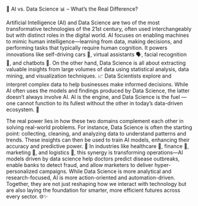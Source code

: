 🤖 AI vs. Data Science 📊 – What’s the Real Difference?

Artificial Intelligence (AI) and Data Science are two of the most transformative technologies of the 21st century, often used interchangeably but with distinct roles in the digital world. AI focuses on enabling machines to mimic human intelligence—learning from data, making decisions, and performing tasks that typically require human cognition. It powers innovations like self-driving cars 🚗, virtual assistants 🗣️, facial recognition 🧠, and chatbots 💬. On the other hand, Data Science is all about extracting valuable insights from large volumes of data using statistical analysis, data mining, and visualization techniques. 📈 Data Scientists explore and interpret complex data to help businesses make informed decisions. While AI often uses the models and findings produced by Data Science, the latter doesn’t always involve AI. AI is the engine, and Data Science is the fuel — one cannot function to its fullest without the other in today’s data-driven ecosystem. 🔗

The real power lies in how these two domains complement each other in solving real-world problems. For instance, Data Science is often the starting point: collecting, cleaning, and analyzing data to understand patterns and trends. These insights can then be used to train AI models, enhancing their accuracy and predictive power. 🚀 In industries like healthcare 🏥, finance 💸, marketing 📣, and logistics 🚚, this synergy is transforming operations—AI models driven by data science help doctors predict disease outbreaks, enable banks to detect fraud, and allow marketers to deliver hyper-personalized campaigns. While Data Science is more analytical and research-focused, AI is more action-oriented and automation-driven. Together, they are not just reshaping how we interact with technology but are also laying the foundation for smarter, more efficient futures across every sector. 🌐✨
